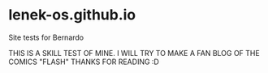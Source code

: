 # lenek-os.github.io
Site tests for Bernardo

THIS IS A SKILL TEST OF MINE. I WILL TRY TO MAKE
A FAN BLOG OF THE COMICS "FLASH"
THANKS FOR READING :D
